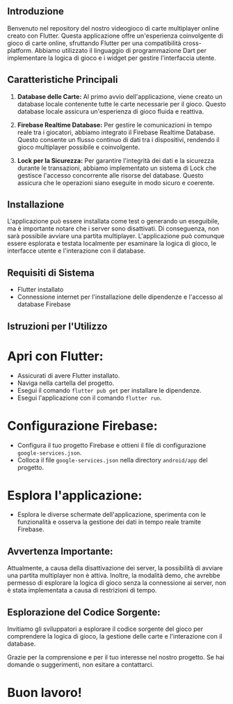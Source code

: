 ## Introduzione

Benvenuto nel repository del nostro videogioco di carte multiplayer online creato con Flutter. Questa applicazione offre un'esperienza coinvolgente di gioco di carte online, sfruttando Flutter per una compatibilità cross-platform. Abbiamo utilizzato il linguaggio di programmazione Dart per implementare la logica di gioco e i widget per gestire l'interfaccia utente.

## Caratteristiche Principali

1. **Database delle Carte:** Al primo avvio dell'applicazione, viene creato un database locale contenente tutte le carte necessarie per il gioco. Questo database locale assicura un'esperienza di gioco fluida e reattiva.

2. **Firebase Realtime Database:** Per gestire le comunicazioni in tempo reale tra i giocatori, abbiamo integrato il Firebase Realtime Database. Questo consente un flusso continuo di dati tra i dispositivi, rendendo il gioco multiplayer possibile e coinvolgente.

3. **Lock per la Sicurezza:** Per garantire l'integrità dei dati e la sicurezza durante le transazioni, abbiamo implementato un sistema di Lock che gestisce l'accesso concorrente alle risorse del database. Questo assicura che le operazioni siano eseguite in modo sicuro e coerente.

## Installazione

L'applicazione può essere installata come test o generando un eseguibile, ma è importante notare che i server sono disattivati. Di conseguenza, non sarà possibile avviare una partita multiplayer. L'applicazione può comunque essere esplorata e testata localmente per esaminare la logica di gioco, le interfacce utente e l'interazione con il database.

## Requisiti di Sistema

- Flutter installato
- Connessione internet per l'installazione delle dipendenze e l'accesso al database Firebase

## Istruzioni per l'Utilizzo

# Apri con Flutter:
- Assicurati di avere Flutter installato.
- Naviga nella cartella del progetto.
- Esegui il comando `flutter pub get` per installare le dipendenze.
- Esegui l'applicazione con il comando `flutter run`.

# Configurazione Firebase:
- Configura il tuo progetto Firebase e ottieni il file di configurazione `google-services.json`.
- Colloca il file `google-services.json` nella directory `android/app` del progetto.

# Esplora l'applicazione:
- Esplora le diverse schermate dell'applicazione, sperimenta con le funzionalità e osserva la gestione dei dati in tempo reale tramite Firebase.
  
## Avvertenza Importante:

Attualmente, a causa della disattivazione dei server, la possibilità di avviare una partita multiplayer non è attiva. Inoltre, la modalità demo, che avrebbe permesso di esplorare la logica di gioco senza la connessione ai server, non è stata implementata a causa di restrizioni di tempo.

## Esplorazione del Codice Sorgente:

Invitiamo gli sviluppatori a esplorare il codice sorgente del gioco per comprendere la logica di gioco, la gestione delle carte e l'interazione con il database.

Grazie per la comprensione e per il tuo interesse nel nostro progetto. Se hai domande o suggerimenti, non esitare a contattarci.

# Buon lavoro!
